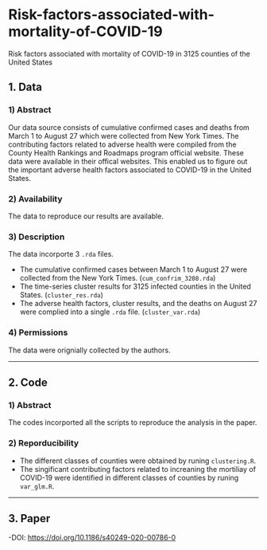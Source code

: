 # Risk-factors-associated-with-mortality-of-COVID-19
Risk factors associated with mortality of COVID-19 in 3125 counties of the United States
## 1. Data 
### 1) Abstract
Our data source consists of cumulative confirmed cases and deaths from March 1 to August 27 which were collected from New York Times. The contributing factors related to adverse health were compiled from the County Health Rankings and Roadmaps program official website. These data were available in their offical websites. This enabled us to figure out the important adverse health factors associated to COVID-19 in the United States.

### 2) Availability
The data to reproduce our results are available.

### 3) Description
The data incorporte 3 `.rda` files.
- The cumulative confirmed cases between March 1 to August 27 were collected from the New York Times. (`cum_confrim_3208.rda`)
- The time-series cluster results for 3125 infected counties in the United States. (`cluster_res.rda`)
- The adverse health factors, cluster results, and the deaths on August 27 were complied into a single `.rda` file. (`cluster_var.rda`) 

### 4) Permissions
The data were orignially collected by the authors.

----
## 2. Code
### 1) Abstract
The codes incorported all the scripts to reproduce the analysis in the paper. 

### 2) Reporducibility
- The different classes of counties were obtained by runing `clustering.R`.
- The singificant contributing factors related to increaning the mortiliay of COVID-19 were identified in different classes of counties by runing `var_glm.R`.


----
## 3. Paper

-DOI: https://doi.org/10.1186/s40249-020-00786-0
